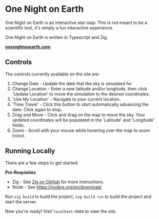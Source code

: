 # One Night on Earth

One Night on Earth is an interactive star map. This is not meant to be a scientific tool, it's simply a fun interactive experience.

One Night on Earth is written in Typescript and Zig.

[**onenightonearth.com**](https://onenightonearth.com)

## Controls

The controls currently available on the site are:

1. Change Date - Update the date that the sky is simulated for
2. Change Location - Enter a new latitude and/or longitude, then click 'Update Location' to move the simulation to the desired coordinates.
3. 'Use My Location' - Navigate to your current location.
4. 'Time Travel' - Click this button to start automatically advancing the date. Click again to stop.
5. Drag and Move - Click and drag on the map to move the sky. Your updated coordinates will be populated in the 'Latitude' and 'Longitude' fields.
6. Zoom - Scroll with your mouse while hovering over the map to zoom in/out.

## Running Locally

There are a few steps to get started:

**Pre-Requisites**

- Zig - See [Zig on GitHub](https://github.com/ziglang/zig) for more instructions.
- Node - See https://nodejs.org/en/download/

Run `zig build` to build the project, `zig build run` to build the project and start the server.

Now you're ready! Visit `localhost:8080` to view the site.
